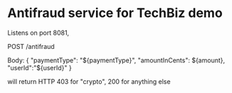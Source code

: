 # Antifraud service for TechBiz demo

Listens on port 8081,

POST /antifraud

Body:
{
    "paymentType": "${paymentType}",
    "amountInCents": ${amount},
    "userId":"${userId}"
}

will return HTTP 403 for "crypto", 200 for anything else

